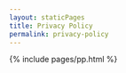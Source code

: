 ```yaml
---
layout: staticPages
title: Privacy Policy
permalink: privacy-policy
---
```


{% include pages/pp.html %}
   